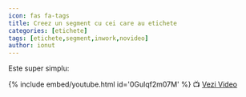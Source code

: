 ```yaml
---
icon: fas fa-tags
title: Creez un segment cu cei care au etichete
categories: [etichete]
tags: [etichete,segment,inwork,novideo]
author: ionut
---
```


Este super simplu:

[//]: # (Comming soon video)

{% include embed/youtube.html id='0Gulqf2m07M' %}
📺 [Vezi Video](https://www.youtube.com/watch?v=0Gulqf2m07M)
